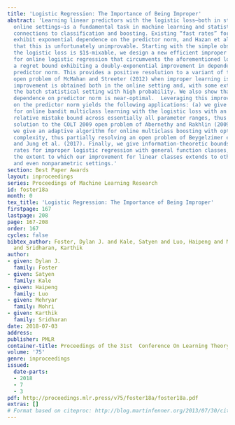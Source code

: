 ```yaml
---
title: 'Logistic Regression: The Importance of Being Improper'
abstract: 'Learning linear predictors with the logistic loss—both in stochastic and
  online settings—is a fundamental task in machine learning and statistics, with direct
  connections to classification and boosting. Existing “fast rates” for this setting
  exhibit exponential dependence on the predictor norm, and Hazan et al. (2014) showed
  that this is unfortunately unimprovable. Starting with the simple observation that
  the logistic loss is $1$-mixable, we design a new efficient improper learning algorithm
  for online logistic regression that circumvents the aforementioned lower bound with
  a regret bound exhibiting a doubly-exponential improvement in dependence on the
  predictor norm. This provides a positive resolution to a variant of the COLT 2012
  open problem of McMahan and Streeter (2012) when improper learning is allowed. This
  improvement is obtained both in the online setting and, with some extra work, in
  the batch statistical setting with high probability. We also show that the improved
  dependence on predictor norm is near-optimal.  Leveraging this improved dependency
  on the predictor norm yields the following applications: (a) we give algorithms
  for online bandit multiclass learning with the logistic loss with an $\tilde{O}(\sqrt{n})$
  relative mistake bound across essentially all parameter ranges, thus providing a
  solution to the COLT 2009 open problem of Abernethy and Rakhlin (2009), and (b)
  we give an adaptive algorithm for online multiclass boosting with optimal sample
  complexity, thus partially resolving an open problem of Beygelzimer et al. (2015)
  and Jung et al. (2017). Finally, we give information-theoretic bounds on the optimal
  rates for improper logistic regression with general function classes, thereby characterizing
  the extent to which our improvement for linear classes extends to other parametric
  and even nonparametric settings.'
section: Best Paper Awards
layout: inproceedings
series: Proceedings of Machine Learning Research
id: foster18a
month: 0
tex_title: 'Logistic Regression: The Importance of Being Improper'
firstpage: 167
lastpage: 208
page: 167-208
order: 167
cycles: false
bibtex_author: Foster, Dylan J. and Kale, Satyen and Luo, Haipeng and Mohri, Mehryar
  and Sridharan, Karthik
author:
- given: Dylan J.
  family: Foster
- given: Satyen
  family: Kale
- given: Haipeng
  family: Luo
- given: Mehryar
  family: Mohri
- given: Karthik
  family: Sridharan
date: 2018-07-03
address: 
publisher: PMLR
container-title: Proceedings of the 31st  Conference On Learning Theory
volume: '75'
genre: inproceedings
issued:
  date-parts:
  - 2018
  - 7
  - 3
pdf: http://proceedings.mlr.press/v75/foster18a/foster18a.pdf
extras: []
# Format based on citeproc: http://blog.martinfenner.org/2013/07/30/citeproc-yaml-for-bibliographies/
---
```

